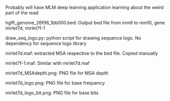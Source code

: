 Probably will have MLM deep learning application learning about the weird part of the read

hglft_genome_26f96_1bb000.bed: Output bed file from mm9 to mm10, gene mirlet7d, mirlet7f-1

draw_seq_logo.py: python script for drawing sequence logo. No dependency for sequence logo library

mirlet7d.maf: extracted MSA respective to the bed file. Copied manually

mirlet7f-1.maf: Similar with mirlet7d.maf

mirlet7d_MSAdepth.png: PNG file for MSA depth

mirlet7d_logo.png: PNG file for base frequency

mirlet7d_logo_bit.png: PNG file for base bits
